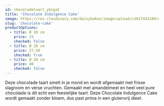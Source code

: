 ```yaml
---
id: chocoladetaart_ykngat
title: 'Chocolate Indulgence Cake'
image: https://res.cloudinary.com/daisybakes/image/upload/v1617443189/chocoladetaart_ykngat.jpg
slug: 'chocolate-cake'
productOptions:
  - title: Ø 10 cm
    price: 15
    checked: false
  - title: Ø 18 cm
    price: 27,50
    checked: true
  - title: Ø 28 cm
    price: 40
    checked: false
---
```


Deze chocolade taart smelt in je mond en wordt afgemaakt met frisse slagroom en verse vruchten. Gemaakt met amandelmeel en heel veel pure chocolade is dit echt een feestelijke taart. Deze Chocolate Indulgence Cake wordt gemaakt zonder bloem, dus past prima in een glutenvrij dieet.
